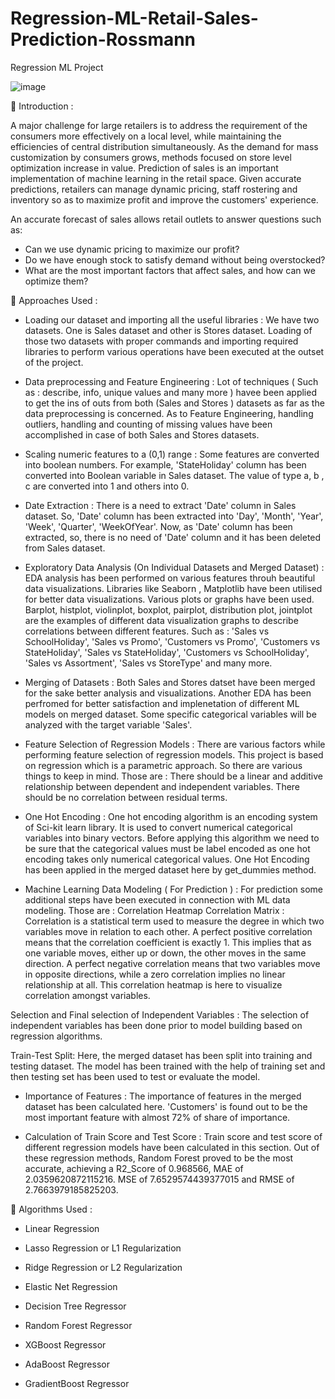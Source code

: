 # Regression-ML-Retail-Sales-Prediction-Rossmann
Regression ML Project

![image](https://user-images.githubusercontent.com/95517916/209662166-bf1d0ebb-4a17-4d5f-9cd2-06467364a8e6.png)

📖 Introduction :

A major challenge for large retailers is to address the requirement of the consumers more effectively on a local level, while maintaining the efficiencies of central distribution simultaneously. As the demand for mass customization by consumers grows, methods focused on store level optimization increase in value. Prediction of sales is an important implementation of machine learning in the retail space. Given accurate predictions, retailers can manage dynamic pricing, staff rostering and inventory so as to maximize profit and improve the customers' experience.

An accurate forecast of sales allows retail outlets to answer questions such as:

* Can we use dynamic pricing to maximize our profit?
* Do we have enough stock to satisfy demand without being overstocked?
* What are the most important factors that affect sales, and how can we optimize them?

📖 Approaches Used :

* Loading our dataset and importing all the useful libraries : We have two datasets. One is Sales dataset and other is Stores dataset. Loading of those two datasets with proper commands and importing required libraries to perform various operations have been executed at the outset of the project.

* Data preprocessing and Feature Engineering : Lot of techniques ( Such as : describe, info, unique values and many more ) havee been applied to get the ins of outs from both (Sales and Stores ) datasets as far as the data preprocessing is concerned. As to Feature Engineering, handling outliers, handling and counting of missing values have been accomplished in case of both Sales and Stores datasets.

* Scaling numeric features to a (0,1) range : Some features are converted into boolean numbers. For example, 'StateHoliday' column has been converted into Boolean variable in Sales dataset. The value of type a, b , c are converted into 1 and others into 0.

* Date Extraction : There is a need to extract 'Date' column in Sales dataset. So, 'Date' column has been extracted into 'Day', 'Month', 'Year', 'Week', 'Quarter', 'WeekOfYear'. Now, as 'Date' column has been extracted, so, there is no need of 'Date' column and it has been deleted from Sales dataset.

* Exploratory Data Analysis (On Individual Datasets and Merged Dataset) : EDA analysis has been performed on various features throuh beautiful data visualizations. Libraries like Seaborn , Matplotlib have been utilised for better data visualizations. Various plots or graphs have been used. Barplot, histplot, violinplot, boxplot, pairplot, distribution plot, jointplot are the examples of different data visualization graphs to describe correlations between different features. Such as : 'Sales vs SchoolHoliday', 'Sales vs Promo', 'Customers vs Promo', 'Customers vs StateHoliday', 'Sales vs StateHoliday', 'Customers vs SchoolHoliday', 'Sales vs Assortment', 'Sales vs StoreType' and many more. 

* Merging of Datasets : Both Sales and Stores datset have been merged for the sake better analysis and visualizations. Another EDA has been perfromed for better satisfaction and implenetation of different ML models on merged dataset. Some specific categorical variables will be analyzed with the target variable 'Sales'.

* Feature Selection of Regression Models : There are various factors while performing feature selection of regression models. This project is based on regression which is a parametric approach. So there are various things to keep in mind. Those are :
There should be a linear and additive relationship between dependent and independent variables. 
There should be no correlation between residual terms.

* One Hot Encoding : One hot encoding algorithm is an encoding system of Sci-kit learn library. It is used to convert numerical categorical variables into binary vectors. Before applying this algorithm we need to be sure that the categorical values must be label encoded as one hot encoding takes only numerical categorical values. One Hot Encoding has been applied in the merged dataset here by get_dummies method. 

* Machine Learning Data Modeling ( For Prediction ) : For prediction some additional steps have been executed in connection with ML data modeling. Those are :
Correlation Heatmap
Correlation Matrix : Correlation is a statistical term used to measure the degree in which two variables move in relation to each other. A perfect positive correlation means that the correlation coefficient is exactly 1. This implies that as one variable moves, either up or down, the other moves in the same direction. A perfect negative correlation means that two variables move in opposite directions, while a zero correlation implies no linear relationship at all. This correlation heatmap is here to visualize correlation amongst variables.

Selection and Final selection of Independent Variables : The selection of independent variables has been done prior to model building based on regression algorithms.

Train-Test Split: Here, the merged dataset has been split into training and testing dataset. The model has been trained with the help of training set and then testing set has been used to test or evaluate the model.

* Importance of Features : The importance of features in the merged dataset has been calculated here. 'Customers' is found out to be the most important feature with almost 72% of share of importance.

* Calculation of Train Score and Test Score : Train score and test score of different regression models have been calculated in this section. Out of these regression methods, Random Forest proved to be the most accurate, achieving a R2_Score of 0.968566, MAE of 2.0359620872115216. MSE of 7.6529574439377015 and RMSE of 2.7663979185825203.

📖 Algorithms Used :

* Linear Regression

* Lasso Regression or L1 Regularization

* Ridge Regression or L2 Regularization

* Elastic Net Regression

* Decision Tree Regressor

* Random Forest Regressor

* XGBoost Regressor

* AdaBoost Regressor

* GradientBoost Regressor
